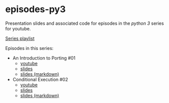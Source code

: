 episodes-py3
============

Presentation slides and associated code for episodes in the *python 3* series
for youtube.

[Series playlist](https://www.youtube.com/playlist?list=PLWBKAf81pmOZOukFi2KyQJ7QMNDzcq2yT)

Episodes in this series:

- An Introduction to Porting #01
    - [youtube](https://www.youtube.com/watch?v=eO4V5JaCiR4)
    - [slides](https://anthonywritescode.github.io/py3-preso/#/)
    - [slides (markdown)](https://github.com/anthonywritescode/py3-preso/blob/master/slides.md)
- Conditional Execution #02
    - [youtube](https://www.youtube.com/watch?v=AoEx8-UxTVQ)
    - [slides](https://anthonywritescode.github.io/episodes-py3/02-conditional-execution)
    - [slides (markdown)](https://github.com/anthonywritescode/episodes-py3/blob/master/02-conditional-execution/slides.md)
